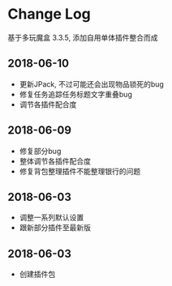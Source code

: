 # Change Log
基于多玩魔盒 3.3.5, 添加自用单体插件整合而成

## 2018-06-10
* 更新JPack, 不过可能还会出现物品锁死的bug
* 修复任务追踪任务标题文字重叠bug
* 调节各插件配合度

## 2018-06-09
* 修复部分bug
* 整体调节各插件配合度
* 修复背包整理插件不能整理银行的问题

## 2018-06-03
* 调整一系列默认设置
* 跟新部分插件至最新版

## 2018-06-03
* 创建插件包